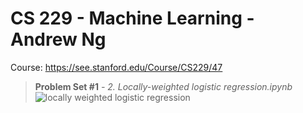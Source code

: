 # CS 229 - Machine Learning - Andrew Ng
Course: https://see.stanford.edu/Course/CS229/47


> **Problem Set #1** *- 2. Locally-weighted logistic regression.ipynb*
>![locally weighted logistic regression](https://thumbs.gfycat.com/ColossalNecessaryFoxhound-size_restricted.gif)
